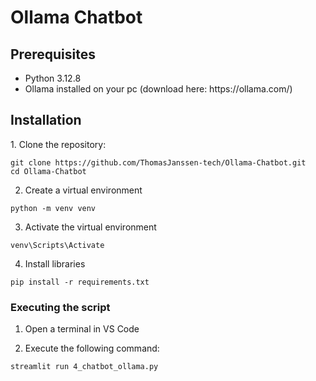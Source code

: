 <h1>Ollama Chatbot</h1>

<h2>Prerequisites</h2>
<ul>
  <li>Python 3.12.8</li>
  <li>Ollama installed on your pc (download here: https://ollama.com/)</li>
</ul>

<h2>Installation</h2>
1. Clone the repository:

```
git clone https://github.com/ThomasJanssen-tech/Ollama-Chatbot.git
cd Ollama-Chatbot
```

2. Create a virtual environment

```
python -m venv venv
```

3. Activate the virtual environment

```
venv\Scripts\Activate
```

4. Install libraries

```
pip install -r requirements.txt
```

<h3>Executing the script</h3>

1. Open a terminal in VS Code

2. Execute the following command:

```
streamlit run 4_chatbot_ollama.py
```